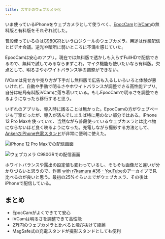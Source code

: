 ```yaml
---
title: スマホのウェブカメラ化
---
```

いま使っているiPhoneをウェブカメラとして使うべく、[EpocCam](https://www.elgato.com/ja/epoccam)と[iVCam](https://www.e2esoft.com/ivcam/)の無料版と有料版をそれぞれ試した。

普段使っているのは[C980GR](https://r7kamura.com/articles/2020-09-23-web-camera)というロジクールのウェブカメラ。用途は[作業配信](https://www.youtube.com/c/r7kamura)とビデオ会議。逆光や暗所に弱いところに不満を感じていた。

EpocCamは安心のアプリ。現在では無料版で透かしも入らずFullHDで配信できるので、無料で試してみるならまずこれ。マイク機能も使いたいなら有料版。欠点として、明るさやホワイトバランス等の調整ができない。

iVCamは見せ方や売り方が下手だし無料版で広告も入るしいろいろと体験が悪いけれど、自動や手動で明るさやホワイトバランスが調整できる高性能アプリ。自分は結局有料版iVCamに落ち着いている。もしEpocCamで明るさを調整できるようになったら移行すると思う。

いずれのアプリも、導入時に困ることは無かった。EpocCamの方がウェブページも丁寧だったが、導入が済んでしまえば特に用のない部分ではある。iPhone 12 Pro Maxを使っていて、当然ながら普段使っているウェブカメラとは比べ物にならないほど良く映るようになった。充電しながら撮影する方法として、[AnkerのiPhone充電スタンド](https://r7kamura.com/articles/2021-09-06-anker-iphone-stand)が非常に便利に使えた。

![](https://lh3.googleusercontent.com/docs/ADP-6oHZeT3BBL4To04Tkr-paZkozmfvqAL-_3D0-uRuM1HJE5Ra2c6SdT7l5ehluFyNWpj_deSHl9G4nYJvJSb3578gPrpjZ1KBAiiQdGtVQpo4oWQO8_1C44Ufzm-Ce40mQkwWvLgmfTshtiX5aRg5w-IkG8tD5dfSyhATz0z0N_WZ4xliGP-PcHdU9sTFAQndPhQSVtETbDoepuZBRdRQdrh9R_Z9KWsE7jui1FIxR3-9w9lxKNbg8obBLrBr6jKf5NNybvcVGUSYNBV9AEEx93kDH5kT5iiOJjGy2boGUdsaTe70mfe1Dr7-OQyAaK1eEVhxtOPPnj29Ffr6aD6DLBuVsqdUVNVRvJaTuSryMkVf79Jb7ybEBhkkQ3_nmGCN1DIrKAktE5RX7_8JhqXQ5iZMOUiu8xh7bGiMxeDU80SsU-zTtv2FS7cSuYKTehp3O0uO8wUGo6WaxbSJ9S5sSzEYz879FZQ3ZXiV0G4pXSbdi1tytmYjxwAttoCfB1GFMvdGmtiK8MbXTq3Tg_3ojl6QYFeynHmpa22YUEO-CqFa_3rupCbhA-YfnMvavBPyNiphTmtWhupgy2xX9pZaCbVWnychr3HFt4HkCh41VpmhswH_7k5SDREGECJZ3YKlP6YIku-JXIgmARsx1J_nWiikatULyv1cq6hjkWjPmPxDY-ptjdaTyaPH7d303eFGjnEfsxxsayUWfLR708R0FAjfTCQaz4DZdJ7OMw4_vSxUh4OXXrunMOP4ZyrqOFkDtMj1GYCiCcAFdnMhfNuaoP7822JoNmmiJJN3FMQ_NC1bGh7lH1Cg3_ZOkaHkVDvPhk_f551JVHRY3HF4qT_oySj_OgI6L1sc2Lt0891IlXLwUFO225Rzww7R9KsAdYWYu5dy0_znR1X43nSPq--h67Gmc7IFA907SqWV1vFlo21tPnUWarT-Vq7h-8p-9DAEJ-hx7S_eGKijDQrdiOOFGf5Q_Lv9ZWUVcqlvGQfbQw9VJpiPhwHbF09tFqf1lsiFeXQqu2e3XMFNrHyh4Lj4OUt1C6JAHf1NdpcUZ3StlLMc-QDSIf0loaPkT3yamdSswTr81ECTshTV1694LcZhnyAKfl-EOfBwXOtw4RLLjNC2nr5kab4KvNZ-ZCRHILGqjmpNGsP10a4IYhYuGU_D03Ae7ZjTUlnV5GrqzQ9fL5B0XKlKtmZbpQCTsYgZ5N8Naejqu7sKO41ode9a4OdKjdm1x7zW4frIrafaUrPJqKMBGKkD "iPhone 12 Pro Maxでの配信画面")

![](https://lh3.googleusercontent.com/docs/ADP-6oEWpa9mhq1kqlGhna3yEo4E00N1uZBun-5FFHEknS7vLXDcM80FxWPOkOnArV_uibtrDCUS3iQCb6ekkTmZZyT30SUZbt4JwBQjG7eIt2rmv5J9VB6lkgogXt6i0ghzvp1FgbUR9-xdANbO5bMouOijRyhoY5X--M2esVb-I0XyrO4WtHQhzv4BsrQzHfiUFaqEsIlToIzs_FEdIRhWToEcokWhQkMd9wMXYRXFSCXppFdDPVlm5r7KkBbNdeU2tS802xyZRcYxlbjAfVefyGnzW0SB5MQZvscNYrwW8-zad_aYRi70WCWxhadUcEhV4DkeFax_tNSo3x8hPH9_fKRypjbTKiqemzEUGGwnZQZSh6UkQBwXYRx01Xa2BOdUqMXewCJtOUYbM611dypqhd7sfXTR0oN8j4seGSxjgEpKoZNjiqkvLa4-6i5ZIHU6ks2OT2lCV_Oo8L_kavzZ6ivyDlVLrh9oSDSYmWw1UiYl00ZgGWe9TGNzEFFpCHXySngaJ-Ra1xU7bvSGWQjWinJw48ixqICwZKAKKol6JyDTVa13BZBcU1CznF84avc3_2ojUQYKXCv7icshaXLMyyh4XaP3ot1b-Bp-lkqEMYtrRo4CWYXzZNBA8Pk9wvxjKLC88cFGtxpKSb8_0rBWrh26ouSc4P2MFDQY7ElseUWgonRHLTTgudL8NagHHUaXTUDcF89GI3gVw6u-ztPlI4-tjH4X0GWc4HdQ0Y0uxwHFs5F175xulyHXhahHaZY2OzR89fFn7-UAPKhu8ZPzt9TzDFQMA7a5IR-RROvadoCOgxjB3wp3l5oJyvDzBkmnr61IVjkgM8ZvhIkAoPsj5FOiDPd9hQQNvsVrRjc9lRInmR8Yvfdd6IC2_QKxMZfncTdnzBGhF3q080hGimtbbyZGPYzg8lMsm5Z5kDHMwZeVtSHeq_jhXiABpmmdhnNdsEQOcJrr5nXru_0C8vKy_ex_aChNraHEuhy8FdxReidPtH8VLj9QmSwye7n4MuYdO6NnLU1IbhFGwJEAjvYrsVtWdAHSkyDN1iYcMjU2AHdfmUGbcghYpI_lRrck-HpHbRYimWkfp7Ns-bABYxwWkgPMCtlIDmq-qAAo6WU1bwiUxYxYVJdZnqGpbGleCemgjeFoajJonDGs41_TxuGTSEg7bRH7Evfz8Riyau82OsHZFKNl-PvsYmMTudspgGIiWJTw1MyP1pyKRlK2tuBs2ubp1S2hAyagVwm4uW-O0UeoP5tW "ウェブカメラ C980GRでの配信画面")

ホワイトバランスや露出の設定値も変わっているし、そもそも画像だと違いが分かりづらいと思うので、[作業 with r7kamura #36 - YouTube](https://www.youtube.com/watch?v=Nmf0NRTqbyw)のアーカイブで見比べるのが良いと思う。最初の25%ぐらいまでがウェブカメラ、その後はiPhoneで配信している。

まとめ
---

*   EpocCamがよくできてて安心
*   iVCamは明るさを調整できて高性能
*   2万円のウェブカメラと比べると飛び抜けて綺麗
*   MagSafe式の充電スタンドが撮影スタンドとしても便利
